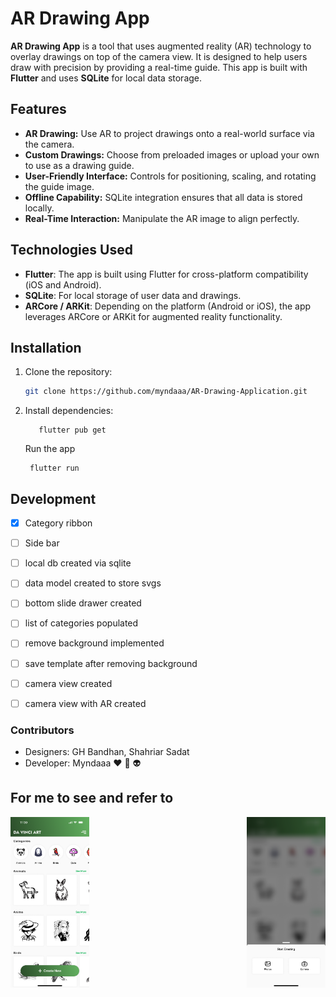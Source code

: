 # AR Drawing App

**AR Drawing App** is a tool that uses augmented reality (AR) technology to overlay drawings on top of the camera view. It is designed to help users draw with precision by providing a real-time guide. This app is built with **Flutter** and uses **SQLite** for local data storage.

## Features

- **AR Drawing:** Use AR to project drawings onto a real-world surface via the camera.
- **Custom Drawings:** Choose from preloaded images or upload your own to use as a drawing guide.
- **User-Friendly Interface:** Controls for positioning, scaling, and rotating the guide image.
- **Offline Capability:** SQLite integration ensures that all data is stored locally.
- **Real-Time Interaction:** Manipulate the AR image to align perfectly.

## Technologies Used

- **Flutter**: The app is built using Flutter for cross-platform compatibility (iOS and Android).
- **SQLite**: For local storage of user data and drawings.
- **ARCore / ARKit**: Depending on the platform (Android or iOS), the app leverages ARCore or ARKit for augmented reality functionality.

## Installation

1. Clone the repository:
   ```bash
   git clone https://github.com/myndaaa/AR-Drawing-Application.git
   ```
2. Install dependencies:
    ```
       flutter pub get
    ```
   Run the app
    ```
     flutter run
    ```



## Development
- [x] Category ribbon
- [ ] Side bar
- [ ] local db created via sqlite 
- [ ] data model created to store svgs
- [ ] bottom slide drawer created
- [ ] list of categories populated
- [ ] remove background implemented
- [ ] save template after removing background
- [ ] camera view created
- [ ] camera view with AR created



### Contributors
* Designers: GH Bandhan, Shahriar Sadat
* Developer: Myndaaa :heart: 🦄 👽


## For me to see and refer to
<div style="display: flex; justify-content: space-between;">
  <img src="pic1.png" alt="Pic 1" style="width: 25%; margin-right: 50px;"/>
  <img src="pic2.png" alt="Pic 2" style="width: 25%;"/>
</div>


